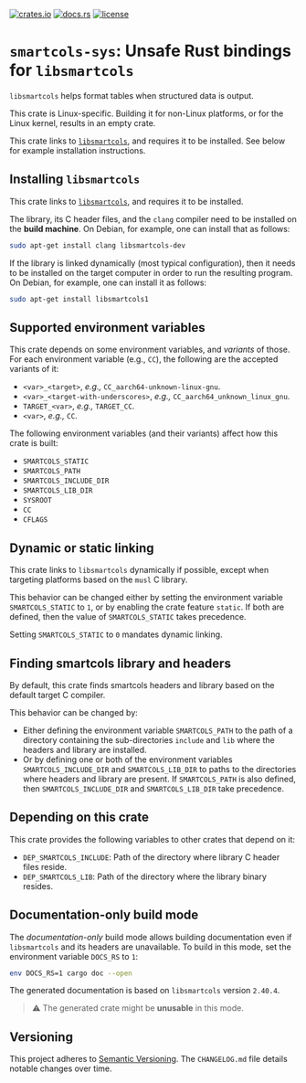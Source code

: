 [![crates.io](https://img.shields.io/crates/v/smartcols-sys.svg)](https://crates.io/crates/smartcols-sys)
[![docs.rs](https://docs.rs/smartcols-sys/badge.svg)](https://docs.rs/smartcols-sys)
[![license](https://img.shields.io/github/license/mdcssw/smartcols-sys?color=000000)](https://raw.githubusercontent.com/mdcssw/smartcols-sys/master/LICENSE.txt)

# `smartcols-sys`: Unsafe Rust bindings for `libsmartcols`

`libsmartcols` helps format tables when structured data is output.

This crate is Linux-specific. Building it for non-Linux platforms, or for
the Linux kernel, results in an empty crate.

This crate links to [`libsmartcols`], and requires it to be installed.
See below for example installation instructions.

## Installing `libsmartcols`

This crate links to [`libsmartcols`], and requires it to be installed.

The library, its C header files, and the `clang` compiler need to be installed on the **build machine**.
On Debian, for example, one can install that as follows:

```sh
sudo apt-get install clang libsmartcols-dev
```

If the library is linked dynamically (most typical configuration), then it needs to be installed
on the target computer in order to run the resulting program.
On Debian, for example, one can install it as follows:

```sh
sudo apt-get install libsmartcols1
```

## Supported environment variables

This crate depends on some environment variables, and *variants* of those.
For each environment variable (e.g., `CC`), the following are the accepted
variants of it:

- `<var>_<target>`, *e.g.,* `CC_aarch64-unknown-linux-gnu`.
- `<var>_<target-with-underscores>`, *e.g.,* `CC_aarch64_unknown_linux_gnu`.
- `TARGET_<var>`, *e.g.,* `TARGET_CC`.
- `<var>`, *e.g.,* `CC`.

The following environment variables (and their variants) affect how this crate
is built:

- `SMARTCOLS_STATIC`
- `SMARTCOLS_PATH`
- `SMARTCOLS_INCLUDE_DIR`
- `SMARTCOLS_LIB_DIR`
- `SYSROOT`
- `CC`
- `CFLAGS`

## Dynamic or static linking

This crate links to `libsmartcols` dynamically if possible, except when targeting
platforms based on the `musl` C library.

This behavior can be changed either by setting the environment variable
`SMARTCOLS_STATIC` to `1`, or by enabling the crate feature `static`.
If both are defined, then the value of `SMARTCOLS_STATIC` takes precedence.

Setting `SMARTCOLS_STATIC` to `0` mandates dynamic linking.

## Finding smartcols library and headers

By default, this crate finds smartcols headers and library based on the default
target C compiler.

This behavior can be changed by:

- Either defining the environment variable `SMARTCOLS_PATH` to the path of
  a directory containing the sub-directories `include` and `lib` where
  the headers and library are installed.
- Or by defining one or both of the environment variables `SMARTCOLS_INCLUDE_DIR`
  and `SMARTCOLS_LIB_DIR` to paths to the directories where headers and library
  are present. If `SMARTCOLS_PATH` is also defined, then `SMARTCOLS_INCLUDE_DIR`
  and `SMARTCOLS_LIB_DIR` take precedence.

## Depending on this crate

This crate provides the following variables to other crates that depend on it:

- `DEP_SMARTCOLS_INCLUDE`: Path of the directory where library C header files reside.
- `DEP_SMARTCOLS_LIB`: Path of the directory where the library binary resides.

## Documentation-only build mode

The *documentation-only* build mode allows building documentation even if
`libsmartcols` and its headers are unavailable.
To build in this mode, set the environment variable `DOCS_RS` to `1`:

```bash
env DOCS_RS=1 cargo doc --open
```

The generated documentation is based on `libsmartcols` version `2.40.4`.

> ⚠️ The generated crate might be **unusable** in this mode.

## Versioning

This project adheres to [Semantic Versioning].
The `CHANGELOG.md` file details notable changes over time.

[Semantic Versioning]: https://semver.org/spec/v2.0.0.html
[`libsmartcols`]: https://github.com/util-linux/util-linux/tree/master/libsmartcols
